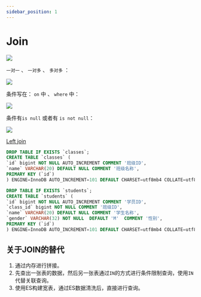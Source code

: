 ```yaml
---
sidebar_position: 1
---
```


# Join

![](https://blogs7245-1256587996.cos.ap-guangzhou.myqcloud.com/img/ktj0aux284.jpeg)

`一对一` 、 `一对多`  、 `多对多` ：

![](https://blogs7245-1256587996.cos.ap-guangzhou.myqcloud.com/img/WX202402211308-3.png)

条件写在： `on` 中 、 `where` 中：

![](https://blogs7245-1256587996.cos.ap-guangzhou.myqcloud.com/img/WX20240221-132330.png)

条件有`is null` 或者有 `is not null`： 

![](https://blogs7245-1256587996.cos.ap-guangzhou.myqcloud.com/img/s5kh3bmauz.png)

[Left join](https://cloud.tencent.com/developer/article/1555171)

```sql
DROP TABLE IF EXISTS `classes`;
CREATE TABLE `classes` (
`id` bigint NOT NULL AUTO_INCREMENT COMMENT '班级ID',
`name` VARCHAR(20) DEFAULT NULL COMMENT '班级名称',
PRIMARY KEY (`id`)
) ENGINE=InnoDB AUTO_INCREMENT=101 DEFAULT CHARSET=utf8mb4 COLLATE=utf8mb4_0900_ai_ci COMMENT='班级信息';

DROP TABLE IF EXISTS `students`;
CREATE TABLE `students` (
`id` bigint NOT NULL AUTO_INCREMENT COMMENT '学员ID',
`class_id` bigint NOT NULL COMMENT '班级ID',
`name` VARCHAR(20) DEFAULT NULL COMMENT '学生名称',
`gender` VARCHAR(32) NOT NULL  DEFAULT 'M'  COMMENT '性别',
PRIMARY KEY (`id`)
) ENGINE=InnoDB AUTO_INCREMENT=101 DEFAULT CHARSET=utf8mb4 COLLATE=utf8mb4_0900_ai_ci COMMENT='学员信息';
```

## 关于JOIN的替代

1. 通过内存进行拼接。
2. 先查出一张表的数据，然后另一张表通过`IN`的方式进行条件限制查询，使用`IN`代替关联查询。
3. 使用ES构建宽表，通过ES数据清洗后，直接进行查询。